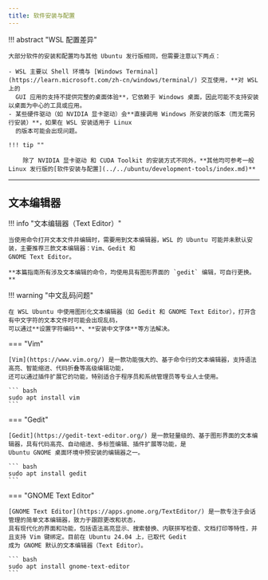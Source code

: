 ```yaml
---
title: 软件安装与配置
---
```


!!! abstract "WSL 配置差异"

    大部分软件的安装和配置均与其他 Ubuntu 发行版相同，但需要注意以下两点：
    
    - WSL 主要以 Shell 环境与 [Windows Terminal](https://learn.microsoft.com/zh-cn/windows/terminal/) 交互使用，**对 WSL 上的
      GUI 应用的支持不提供完整的桌面体验**，它依赖于 Windows 桌面，因此可能不支持安装以桌面为中心的工具或应用。
    - 某些硬件驱动（如 NVIDIA 显卡驱动）会**直接调用 Windows 所安装的版本（而无需另行安装）**，如果在 WSL 安装适用于 Linux
      的版本可能会出现问题。

    !!! tip ""

        除了 NVIDIA 显卡驱动 和 CUDA Toolkit 的安装方式不同外，**其他均可参考一般 Linux 发行版的[软件安装与配置](../../ubuntu/development-tools/index.md)**

---

## 文本编辑器

!!! info "文本编辑器（Text Editor）"

    当使用命令打开文本文件并编辑时，需要用到文本编辑器，WSL 的 Ubuntu 可能并未默认安装，主要推荐三款文本编辑器：Vim、Gedit 和 
    GNOME Text Editor。

    **本篇指南所有涉及文本编辑的命令，均使用具有图形界面的 `gedit` 编辑，可自行更换。**

!!! warning "中文乱码问题"

    在 WSL Ubuntu 中使用图形化文本编辑器（如 Gedit 和 GNOME Text Editor），打开含有中文字符的文本文件时可能会出现乱码，
    可以通过**设置字符编码**、**安装中文字体**等方法解决。

=== "Vim"

    [Vim](https://www.vim.org/) 是一款功能强大的、基于命令行的文本编辑器，支持语法高亮、智能缩进、代码折叠等高级编辑功能，
    还可以通过插件扩展它的功能，特别适合于程序员和系统管理员等专业人士使用。
    
    ``` bash
    sudo apt install vim
    ```

=== "Gedit"

    [Gedit](https://gedit-text-editor.org/) 是一款轻量级的、基于图形界面的文本编辑器，具有代码高亮、自动缩进、多标签编辑、插件扩展等功能，是
    Ubuntu GNOME 桌面环境中预安装的编辑器之一。
    
    ``` bash
    sudo apt install gedit
    ```

=== "GNOME Text Editor"

    [GNOME Text Editor](https://apps.gnome.org/TextEditor/) 是一款专注于会话管理的简单文本编辑器，致力于跟踪更改和状态，
    具有现代化的界面和功能，包括语法高亮显示、搜索替换、内联拼写检查、文档打印等特性，并且支持 Vim 键绑定。目前在 Ubuntu 24.04 上，已取代 Gedit
    成为 GNOME 默认的文本编辑器（Text Editor）。
    
    ``` bash
    sudo apt install gnome-text-editor
    ```
